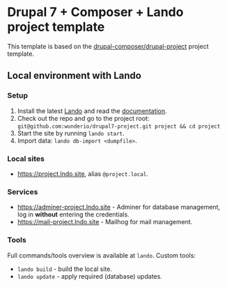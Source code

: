 # Drupal 7 + Composer + Lando project template

This template is based on the [drupal-composer/drupal-project](https://github.com/drupal-composer/drupal-project/tree/7.x) project template.

## Local environment with Lando

### Setup

1. Install the latest [Lando](https://docs.lando.dev/basics/installation.html) and read the [documentation](https://docs.lando.dev/).
2. Check out the repo and go to the project root: `git@github.com:wunderio/drupal7-project.git project && cd project`
3. Start the site by running `lando start`.
4. Import data: `lando db-import <dumpfile>`.

### Local sites

- <https://project.lndo.site>, alias `@project.local`.

### Services

- <https://adminer-project.lndo.site> - Adminer for database management, log in **without** entering the credentials.
- <https://mail-project.lndo.site> - Mailhog for mail management.

### Tools

Full commands/tools overview is available at `lando`. Custom tools:

- `lando build` - build the local site.
- `lando update` - apply required (database) updates.
